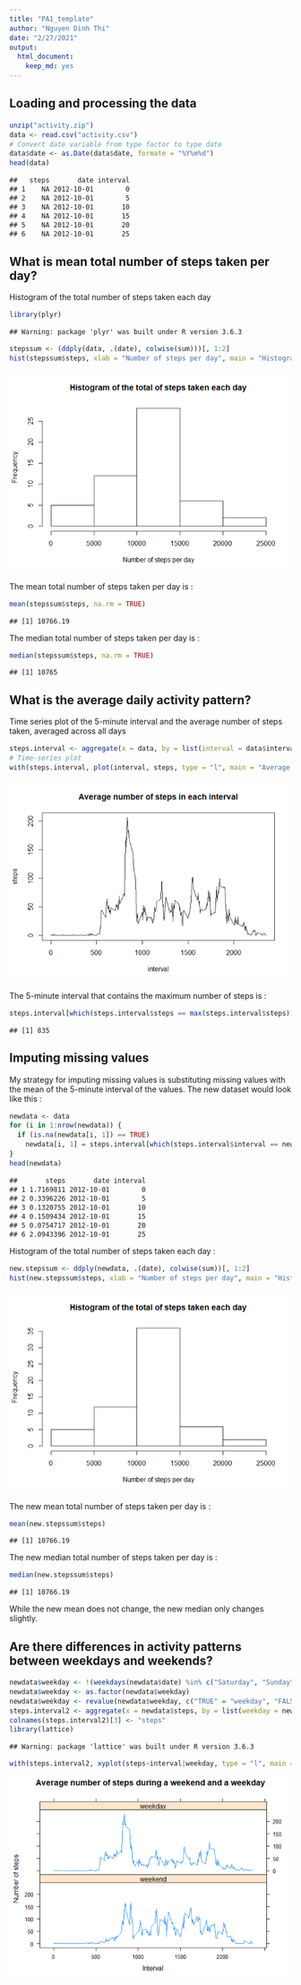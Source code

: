 ```yaml
---
title: "PA1_template"
author: "Nguyen Dinh Thi"
date: "2/27/2021"
output: 
  html_document: 
    keep_md: yes
---
```


## Loading and processing the data

```r
unzip("activity.zip")
data <- read.csv("activity.csv")
# Convert date variable from type factor to type date
data$date <- as.Date(data$date, formate = "%Y%m%d")
head(data)
```

```
##   steps       date interval
## 1    NA 2012-10-01        0
## 2    NA 2012-10-01        5
## 3    NA 2012-10-01       10
## 4    NA 2012-10-01       15
## 5    NA 2012-10-01       20
## 6    NA 2012-10-01       25
```

## What is mean total number of steps taken per day?
Histogram of the total number of steps taken each day

```r
library(plyr)
```

```
## Warning: package 'plyr' was built under R version 3.6.3
```

```r
stepssum <- (ddply(data, .(date), colwise(sum)))[, 1:2]
hist(stepssum$steps, xlab = "Number of steps per day", main = "Histogram of the total of steps taken each day")
```

![](PA1_template_files/figure-html/unnamed-chunk-2-1.png)<!-- -->

The mean total number of steps taken per day is :

```r
mean(stepssum$steps, na.rm = TRUE)
```

```
## [1] 10766.19
```
The median total number of steps taken per day is :

```r
median(stepssum$steps, na.rm = TRUE)
```

```
## [1] 10765
```

## What is the average daily activity pattern?
Time series plot of the 5-minute interval and the average number of steps taken, averaged across all days

```r
steps.interval <- aggregate(x = data, by = list(interval = data$interval), mean, na.rm = TRUE)[, 1:2]
# Time-series plot
with(steps.interval, plot(interval, steps, type = "l", main = "Average number of steps in each interval"))
```

![](PA1_template_files/figure-html/unnamed-chunk-5-1.png)<!-- -->

The 5-minute interval that contains the maximum number of steps is :

```r
steps.interval[which(steps.interval$steps == max(steps.interval$steps)), 1]
```

```
## [1] 835
```

## Imputing missing values
My strategy for imputing missing values is substituting missing values with the mean of the 5-minute interval of the values. The new dataset would look like this :

```r
newdata <- data
for (i in 1:nrow(newdata)) {
  if (is.na(newdata[i, 1]) == TRUE) 
    newdata[i, 1] = steps.interval[which(steps.interval$interval == newdata[i, 3]), 2]
}
head(newdata)
```

```
##       steps       date interval
## 1 1.7169811 2012-10-01        0
## 2 0.3396226 2012-10-01        5
## 3 0.1320755 2012-10-01       10
## 4 0.1509434 2012-10-01       15
## 5 0.0754717 2012-10-01       20
## 6 2.0943396 2012-10-01       25
```
Histogram of the total number of steps taken each day :

```r
new.stepssum <- ddply(newdata, .(date), colwise(sum))[, 1:2]
hist(new.stepssum$steps, xlab = "Number of steps per day", main = "Histogram of the total of steps taken each day")
```

![](PA1_template_files/figure-html/unnamed-chunk-8-1.png)<!-- -->

The new mean total number of steps taken per day is :

```r
mean(new.stepssum$steps)
```

```
## [1] 10766.19
```
The new median total number of steps taken per day is :

```r
median(new.stepssum$steps)
```

```
## [1] 10766.19
```
While the new mean does not change, the new median only changes slightly.  

## Are there differences in activity patterns between weekdays and weekends?

```r
newdata$weekday <- !(weekdays(newdata$date) %in% c("Saturday", "Sunday"))
newdata$weekday <- as.factor(newdata$weekday)
newdata$weekday <- revalue(newdata$weekday, c("TRUE" = "weekday", "FALSE" = "weekend"))
steps.interval2 <- aggregate(x = newdata$steps, by = list(weekday = newdata$weekday, interval = data$interval), mean)
colnames(steps.interval2)[3] <- "steps"
library(lattice)
```

```
## Warning: package 'lattice' was built under R version 3.6.3
```

```r
with(steps.interval2, xyplot(steps~interval|weekday, type = "l", main = "Average number of steps during a weekend and a weekday", ylab = "Number of steps", xlab = "Interval", layout = c(1, 2)))
```

![](PA1_template_files/figure-html/unnamed-chunk-11-1.png)<!-- -->
